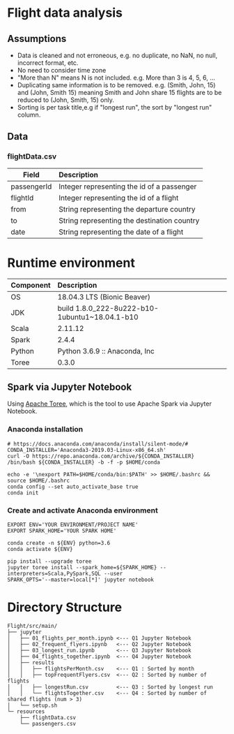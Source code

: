 # Flight data analysis

## Assumptions
* Data is cleaned and not erroneous, e.g. no duplicate, no NaN, no null, incorrect format, etc.
* No need to consider time zone
* "More than N" means N is not included. e.g. More than 3 is 4, 5, 6, ...
* Duplicating same information is to be removed. e.g. (Smith, John, 15) and (John, Smith 15) meaning Smith and John share 15 flights are to be reduced to (John, Smith, 15) only.
* Sorting is per task title,e.g if "longest run", the sort by "longest run" column.

## Data
### flightData.csv

|     Field    | Description | 
| -------------|:-------------| 
| passengerId | Integer representing the id of a passenger | 
| flightId |Integer representing the id of a flight | 
| from | String representing the departure country | 
| to   | String representing the destination country | 
| date | String representing the date of a flight | 

# Runtime environment

|   Component    | Description | 
| -------------|:-------------| 
| OS | 18.04.3 LTS (Bionic Beaver) | 
| JDK | build 1.8.0_222-8u222-b10-1ubuntu1~18.04.1-b10 | 
| Scala | 2.11.12 |
| Spark | 2.4.4 | 
| Python | Python 3.6.9 :: Anaconda, Inc|
| Toree | 0.3.0 |


## Spark via Jupyter Notebook

Using [Apache Toree](https://toree.apache.org/), which is the tool to use Apache Spark via Jupyter Notebook.

### Anaconda installation

```
# https://docs.anaconda.com/anaconda/install/silent-mode/#
CONDA_INSTALLER='Anaconda3-2019.03-Linux-x86_64.sh'
curl -O https://repo.anaconda.com/archive/${CONDA_INSTALLER}
/bin/bash ${CONDA_INSTALLER} -b -f -p $HOME/conda
 
echo -e '\nexport PATH=$HOME/conda/bin:$PATH' >> $HOME/.bashrc && source $HOME/.bashrc
conda config --set auto_activate_base true
conda init
``` 

### Create and activate Anaconda environment
```aidl
EXPORT ENV='YOUR ENVIRONMENT/PROJECT NAME'
EXPORT SPARK_HOME='YOUR SPARK HOME'

conda create -n ${ENV} python=3.6
conda activate ${ENV}
 
pip install --upgrade toree
jupyter toree install --spark_home=${SPARK_HOME} --interpreters=Scala,PySpark,SQL --user
SPARK_OPTS='--master=local[*]' jupyter notebook
```



# Directory Structure

```
Flight/src/main/
├── jupyter
│   ├── 01_flights_per_month.ipynb <--- Q1 Jupyter Notebook
│   ├── 02_frequent_flyers.ipynb   <--- Q2 Jupyter Notebook
│   ├── 03_longest_run.ipynb       <--- Q3 Jupyter Notebook
│   ├── 04_flights_together.ipynb  <--- Q4 Jupyter Notebook
│   ├── results
│   │   ├── flightsPerMonth.csv    <--- Q1 : Sorted by month
│   │   ├── topFrequentFlyers.csv  <--- Q2 : Sorted by number of flights
│   │   ├── longestRun.csv         <--- Q3 : Sorted by longest run
│   │   └── flightsTogether.csv    <--- Q4 : Sorted by number of shared flights (num > 3)
│   └── setup.sh
└─ resources
    ├── flightData.csv
    └── passengers.csv
```